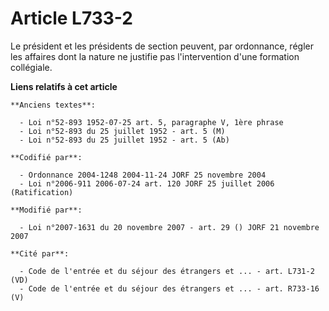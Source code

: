 # Article L733-2

Le président et les présidents de section peuvent, par ordonnance, régler les affaires dont la nature ne justifie pas
l'intervention d'une formation collégiale.

**Liens relatifs à cet article**

	**Anciens textes**:

	  - Loi n°52-893 1952-07-25 art. 5, paragraphe V, 1ère phrase
	  - Loi n°52-893 du 25 juillet 1952 - art. 5 (M)
	  - Loi n°52-893 du 25 juillet 1952 - art. 5 (Ab)

	**Codifié par**:

	  - Ordonnance 2004-1248 2004-11-24 JORF 25 novembre 2004
	  - Loi n°2006-911 2006-07-24 art. 120 JORF 25 juillet 2006 (Ratification)

	**Modifié par**:

	  - Loi n°2007-1631 du 20 novembre 2007 - art. 29 () JORF 21 novembre 2007

	**Cité par**:

	  - Code de l'entrée et du séjour des étrangers et ... - art. L731-2 (VD)
	  - Code de l'entrée et du séjour des étrangers et ... - art. R733-16 (V)
